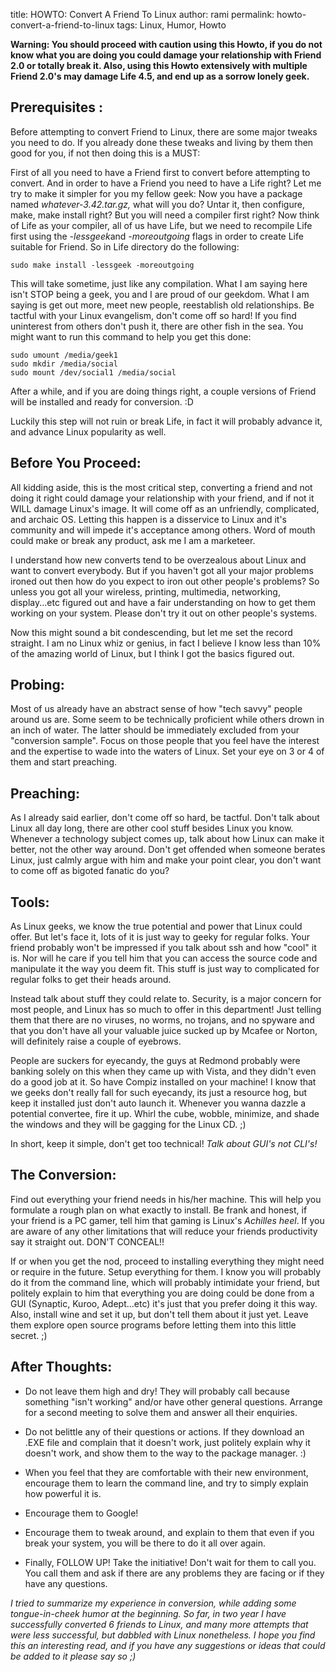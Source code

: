 title: HOWTO: Convert A Friend To Linux
author: rami
permalink: howto-convert-a-friend-to-linux
tags: Linux, Humor, Howto


**Warning: You should proceed with caution using this Howto, if you do not know what you are doing you could damage your relationship with Friend 2.0 or totally break it. Also, using this Howto extensively with multiple Friend 2.0's may damage Life 4.5, and end up as a sorrow lonely geek.**

## Prerequisites :

Before attempting to convert Friend to Linux, there are some major tweaks you need to do. If you already done these tweaks and living by them then good for you, if not then doing this is a MUST:

First of all you need to have a Friend first to convert before attempting to convert. And in order to have a Friend you need to have a Life right? Let me try to make it simpler for you my fellow geek: Now you have a package named *whatever-3.42.tar.gz,* what will you do? Untar it, then configure, make, make install right? But you will need a compiler first right? Now think of Life as your compiler, all of us have Life, but we need to recompile Life first using the *-lessgeek*and *-moreoutgoing* flags in order to create Life suitable for Friend. So in Life directory do the following: 
  

    sudo make install -lessgeek -moreoutgoing

This will take sometime, just like any compilation. What I am saying here isn't STOP being a geek, you and I are proud of our geekdom. What I am saying is get out more, meet new people, reestablish old relationships. Be tactful with your Linux evangelism, don't come off so hard! If you find uninterest from others don't push it, there are other fish in the sea. You might want to run this command to help you get this done:

    sudo umount /media/geek1 
    sudo mkdir /media/social
    sudo mount /dev/social1 /media/social

After a while, and if you are doing things right, a couple versions of Friend will be installed and ready for conversion. :D

Luckily this step will not ruin or break Life, in fact it will probably advance it, and advance Linux popularity as well.  

## Before You Proceed:

All kidding aside, this is the most critical step, converting a friend and not doing it right could damage your relationship with your friend, and if not it WILL damage Linux's image. It will come off as an unfriendly, complicated, and archaic OS. Letting this happen is a disservice to Linux and it's community and will impede it's acceptance among others. Word of mouth could make or break any product, ask me I am a marketeer.

I understand how new converts tend to be overzealous about Linux and want to convert everybody. But if you haven't got all your major problems ironed out then how do you expect to iron out other people's problems? So unless you got all your wireless, printing, multimedia, networking, display...etc figured out and have a fair understanding on how to get them working on your system. Please don't try it out on other people's systems.

Now this might sound a bit condescending, but let me set the record straight. I am no Linux whiz or genius, in fact I believe I know less than 10% of the amazing world of Linux, but I think I got the basics figured out.

## Probing:

Most of us already have an abstract sense of how "tech savvy" people around us are. Some seem to be technically proficient while others drown in an inch of water. The latter should be immediately excluded from your "conversion sample". Focus on those people that you feel have the interest and the expertise to wade into the waters of Linux. Set your eye on 3 or 4 of them and start preaching.

## Preaching:

As I already said earlier, don't come off so hard, be tactful. Don't talk about Linux all day long, there are other cool stuff besides Linux you know. Whenever a technology subject comes up, talk about how Linux can make it better, not the other way around. Don't get offended when someone berates Linux, just calmly argue with him and make your point clear, you don't want to come off as bigoted fanatic do you?

## Tools:

As Linux geeks, we know the true potential and power that Linux could offer. But let's face it, lots of it is just way to geeky for regular folks. Your friend probably won't be impressed if you talk about ssh and how "cool" it is. Nor will he care if you tell him that you can access the source code and manipulate it the way you deem fit. This stuff is just way to complicated for regular folks to get their heads around.

Instead talk about stuff they could relate to. Security, is a major concern for most people, and Linux has so much to offer in this department! Just telling them that there are no viruses, no worms, no trojans, and no spyware and that you don't have all your valuable juice sucked up by Mcafee or Norton, will definitely raise a couple of eyebrows.

People are suckers for eyecandy, the guys at Redmond probably were banking solely on this when they came up with Vista, and they didn't even do a good job at it. So have Compiz installed on your machine! I know that we geeks don't really fall for such eyecandy, its just a resource hog, but keep it installed just don't auto launch it. Whenever you wanna dazzle a potential convertee, fire it up. Whirl the cube, wobble, minimize, and shade the windows and they will be gagging for the Linux CD. ;)

In short, keep it simple, don't get too technical! *Talk about GUI's not CLI's!*


## The Conversion:

Find out everything your friend needs in his/her machine. This will help you formulate a rough plan on what exactly to install. Be frank and honest, if your friend is a PC gamer, tell him that gaming is Linux's *Achilles heel*. If you are aware of any other limitations that will reduce your friends productivity say it straight out. DON'T CONCEAL!!

If or when you get the nod, proceed to installing everything they might need or require in the future. Setup everything for them. I know you will probably do it from the command line, which will probably intimidate your friend, but politely explain to him that everything you are doing could be done from a GUI (Synaptic, Kuroo, Adept...etc) it's just that you prefer doing it this way. Also, install wine and set it up, but don't tell them about it just yet. Leave them explore open source programs before letting them into this little secret. ;)

## After Thoughts:

- Do not leave them high and dry! They will probably call because something "isn't working" and/or have other general questions. Arrange for a second meeting to solve them and answer all their enquiries.

- Do not belittle any of their questions or actions. If they download an .EXE file and complain that it doesn't work, just politely explain why it doesn't work, and show them to the way to the package manager. :)

- When you feel that they are comfortable with their new environment, encourage them to learn the command line, and try to simply explain how powerful it is.

- Encourage them to Google!

- Encourage them to tweak around, and explain to them that even if you break your system, you will be there to do it all over again.

- Finally, FOLLOW UP! Take the initiative! Don't wait for them to call you. You call them and ask if there are any problems they are facing or if they have any questions.

*I tried to summarize my experience in conversion, while adding some tongue-in-cheek humor at the beginning. So far, in two year I have successfully converted 6 friends to Linux, and many more attempts that were less successful, but dabbled with Linux nonetheless. I hope you find this an interesting read, and if you have any suggestions or ideas that could be added to it please say so ;)*

